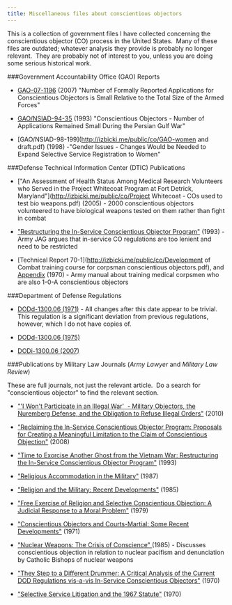 ```yaml
---
title: Miscellaneous files about conscientious objectors
---
```


This is a collection of government files I have collected concerning the conscientious objector (CO) process in the United States.  Many of these files are outdated; whatever analysis they provide is probably no longer relevant.  They are probably not of interest to you, unless you are doing some serious historical work.

###Government Accountability Office (GAO) Reports
	
  * [GAO-07-1196](http://izbicki.me/public/co/GAO-2007.pdf) (2007) "Number of Formally Reported Applications for Conscientious Objectors is Small Relative to the Total Size of the Armed Forces"

  * [GAO/NSIAD-94-35](http://izbicki.me/public/co/GAO-1993.pdf) (1993) "Conscientious Objectors - Number of Applications Remained Small During the Persian Gulf War"

  * [GAO/NSIAD-98-199](http://izbicki.me/public/co/GAO-women and draft.pdf) (1998) -"Gender Issues - Changes Would be Needed to Expand Selective Service Registration to Women"

###Defense Technical Information Center (DTIC) Publications
	
  * ["An Assessment of Health Status Among Medical Research Volunteers who Served in the Project Whitecoat Program at Fort Detrick, Maryland"](http://izbicki.me/public/co/Project Whitecoat - COs used to test bio weapons.pdf) (2005) - 2000 conscientious objectors volunteered to have biological weapons tested on them rather than fight in combat

  * ["Restructuring the In-Service Conscientious Objector Program"](http://izbicki.me/public/co/DTIC-RESTRUCTURING%20THE%20IN-SERVICE%20CONSCIENTIOUS%20OBJECTOR%20PROGRAM.pdf) (1993) - Army JAG argues that in-service CO regulations are too lenient and need to be restricted

  * [Technical Report 70-1](http://izbicki.me/public/co/Development of Combat training course for corpsman conscientious objectors.pdf), and [Appendix](http://izbicki.me/public/co/Development%20of%20Combat%20training%20course%20for%20corpsman%20conscientious%20objectors-appendix.pdf) (1970) - Army manual about training medical corpsmen who are also 1-0-A conscientious objectors

###Department of Defense Regulations
	
  * [DODd-1300.06 (1971)](http://izbicki.me/public/co/DODd-1300.06-1971.pdf) - All changes after this date appear to be trivial.  This regulation is a significant deviation from previous regulations, however, which I do not have copies of.

  * [DODd-1300.06 (1975)](http://izbicki.me/public/co/DODd-1971-1300_6.pdf)
	
  * [DODi-1300.06 (2007)](http://izbicki.me/public/co/DODi-2007-1300_06.pdf)

###Publications by Military Law Journals (_Army Lawyer_ and _Military Law Review_)

These are full journals, not just the relevant article.  Do a search for "conscientious objector" to find the relevant section.
	
  * ["'I Won't Participate in an Illegal War'  - Military Objectors, the Nuremberg Defense, and the Obligation to Refuse Illegal Orders"](http://izbicki.me/public/co/Army%20Lawyer/07-2010.pdf) (2010)

  * ["Reclaiming the In-Service Conscientious Objector Program: Proposals for Creating a Meaningful Limitation to the Claim of Conscientious Objection"](http://izbicki.me/public/co/Army%20Lawyer/08-2008.pdf) (2008)
	
  * ["Time to Exorcise Another Ghost from the Vietnam War: Restructuring the In-Service Conscientious Objector Program"](http://izbicki.me/public/co/Military%20Law%20Review/275871%7E1.pdf) (1993)

  * ["Religious Accommodation in the Military"](http://izbicki.me/public/co/Army%20Lawyer/01-1987.pdf) (1987)
	
  * ["Religion and the Military: Recent Developments"](http://izbicki.me/public/co/Army%20Lawyer/12-1985.pdf) (1985)
	
  * ["Free Exercise of Religion and Selective Conscientious Objection: A Judicial Response to a Moral Problem"](http://izbicki.me/public/co/Army%20Lawyer/06-1980.pdf) (1979)

  * ["Conscientious Objectors and Courts-Martial: Some Recent Developments"](http://izbicki.me/public/co/Army%20Lawyer/09-1971.pdf) (1971)

  * ["Nuclear Weapons: The Crisis of Conscience" ](http://izbicki.me/public/co/Military%20Law%20Review/27786D%7E1.pdf)(1985) - Discusses conscientious objection in relation to nuclear pacifism and denunciation by Catholic Bishops of nuclear weapons

  * ["They Step to a Different Drummer: A Critical Analysis of the Current DOD Regulations vis-a-vis In-Service Conscientious Objectors"](http://izbicki.me/public/co/Military%20Law%20Review/27787B%7E1.pdf) (1970)

  * ["Selective Service Litigation and the 1967 Statute"](http://izbicki.me/public/co/Military%20Law%20Review/275871%7E1.pdf) (1970)

